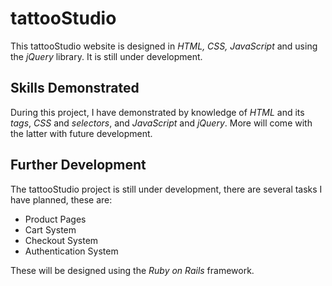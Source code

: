 # tattooStudio
This tattooStudio website is designed in *HTML, CSS, JavaScript* and using the *jQuery* library. It is still under development.

## Skills Demonstrated
During this project, I have demonstrated by knowledge of *HTML* and its *tags*, *CSS* and *selectors*, and *JavaScript* and *jQuery*. More will come with the latter with future development.

## Further Development
The tattooStudio project is still under development, there are several tasks I have planned, these are:

- Product Pages
- Cart System
- Checkout System
- Authentication System

These will be designed using the *Ruby on Rails* framework.
